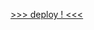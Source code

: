 <a href="https://vandalit.github.io/Bootcamp-FrontEnd-TD-2024-DL-g12/Modulo_04/99_metodos-arrays-objetos/index.html"> >>> deploy ! <<< </a>